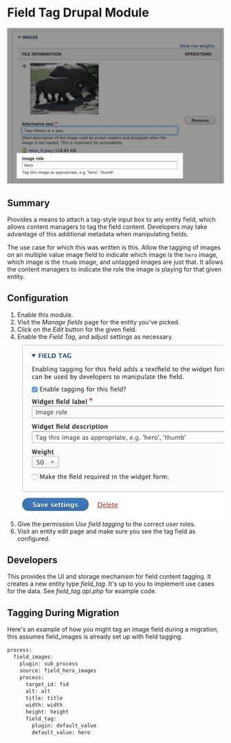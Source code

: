 # Field Tag Drupal Module

![Implementation](images/implementation.jpg)

## Summary

Provides a means to attach a tag-style input box to any entity field, which allows content managers to tag the field content.  Developers may take advantage of this additional metadata when manipulating fields.

The use case for which this was written is this.  Allow the tagging of images on an multiple value image field to indicate which image is the `hero` image, which image is the `thumb` image, and untagged images are just that.  It allows the content managers to indicate the role the image is playing for that given entity.

## Configuration

1. Enable this module.
1. Visit the _Manage fields_ page for the entity you've picked.
1. Click on the _Edit_ button for the given field.
1. Enable the _Field Tag_, and adjust settings as necessary.  ![Settings](images/settings.jpg)
1. Give the permission _Use field tagging_ to the correct user roles.
1. Visit an entity edit page and make sure you see the tag field as configured.

## Developers

This provides the UI and storage mechanism for field content tagging.  It creates a new entity type _field_tag_.  It's up to you to implement use cases for the data.  See _field_tag.api.php_ for example code.

## Tagging During Migration

Here's an example of how you might tag an image field during a migration, this assumes field_images is already set up with field tagging.

    process:
      field_images:
        plugin: sub_process
        source: field_hero_images
        process:
          target_id: fid
          alt: alt
          title: title
          width: width
          height: height
          field_tag:
            plugin: default_value
            default_value: hero

